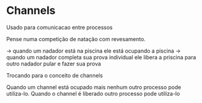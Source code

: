 # Channels

Usado para comunicacao entre processos

Pense numa competição de natação com revesamento.

-> quando um nadador está na piscina ele está ocupando a piscina
-> quando um nadador completa sua prova individual ele libera a priscina para outro nadador pular e fazer sua prova

Trocando para o conceito de channels

Quando um channel está ocupado mais nenhum outro processo pode utiliza-lo. Quando o channel é liberado outro processo pode
utiliza-lo
